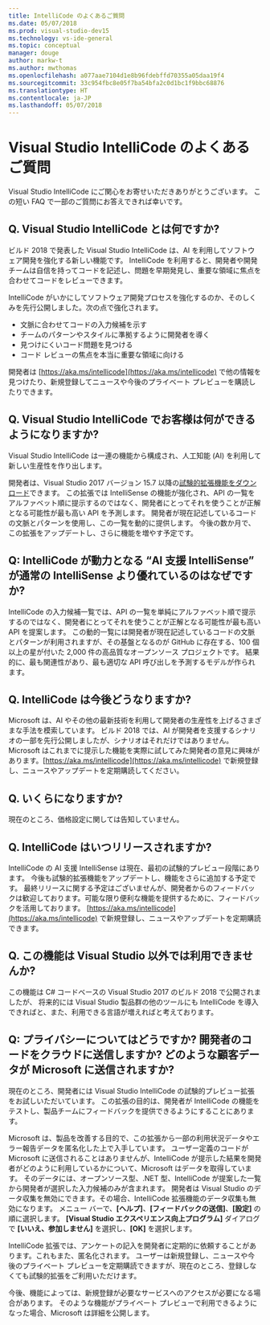 ```yaml
---
title: IntelliCode のよくあるご質問
ms.date: 05/07/2018
ms.prod: visual-studio-dev15
ms.technology: vs-ide-general
ms.topic: conceptual
manager: douge
author: markw-t
ms.author: mwthomas
ms.openlocfilehash: a077aae7104d1e8b96fdebffd70355a05daa19f4
ms.sourcegitcommit: 33c954fbc8e05f7ba54bfa2c0d1bc1f9bbc68876
ms.translationtype: HT
ms.contentlocale: ja-JP
ms.lasthandoff: 05/07/2018
---
```

# Visual Studio IntelliCode のよくあるご質問

Visual Studio IntelliCode にご関心をお寄せいただきありがとうございます。 この短い FAQ で一部のご質問にお答えできれば幸いです。

## Q. Visual Studio IntelliCode とは何ですか?

ビルド 2018 で発表した Visual Studio IntelliCode は、AI を利用してソフトウェア開発を強化する新しい機能です。 IntelliCode を利用すると、開発者や開発チームは自信を持ってコードを記述し、問題を早期発見し、重要な領域に焦点を合わせてコードをレビューできます。

IntelliCode がいかにしてソフトウェア開発プロセスを強化するのか、そのしくみを先行公開しました。次の点で強化されます。

- 文脈に合わせてコードの入力候補を示す
- チームのパターンやスタイルに準拠するように開発者を導く
- 見つけにくいコード問題を見つける
- コード レビューの焦点を本当に重要な領域に向ける

開発者は [https://aka.ms/intellicode](https://aka.ms/intellicode) で他の情報を見つけたり、新規登録してニュースや今後のプライベート プレビューを購読したりできます。

## Q. Visual Studio IntelliCode でお客様は何ができるようになりますか?

Visual Studio IntelliCode は一連の機能から構成され、人工知能 (AI) を利用して新しい生産性を作り出します。

開発者は、Visual Studio 2017 バージョン 15.7 以降の[試験的拡張機能をダウンロード](https://go.microsoft.com/fwlink/?linkid=872707)できます。 この拡張では IntelliSense の機能が強化され、API の一覧をアルファベット順に提示するのではなく、開発者にとってそれを使うことが正解となる可能性が最も高い API を予測します。 開発者が現在記述しているコードの文脈とパターンを使用し、この一覧を動的に提供します。 今後の数か月で、この拡張をアップデートし、さらに機能を増やす予定です。

## Q: IntelliCode が動力となる “AI 支援 IntelliSense” が通常の IntelliSense より優れているのはなぜですか?

IntelliCode の入力候補一覧では、API の一覧を単純にアルファベット順で提示するのではなく、開発者にとってそれを使うことが正解となる可能性が最も高い API を提案します。 この動的一覧には開発者が現在記述しているコードの文脈とパターンが利用されますが、その基盤となるのが GitHub に存在する、100 個以上の星が付いた 2,000 件の高品質なオープンソース プロジェクトです。 結果的に、最も関連性があり、最も適切な API 呼び出しを予測するモデルが作られます。

## Q. IntelliCode は今後どうなりますか?

Microsoft は、AI やその他の最新技術を利用して開発者の生産性を上げるさまざまな手法を模索しています。 ビルド 2018 では、AI が開発者を支援するシナリオの一部を先行公開しましたが、シナリオはそれだけではありません。 Microsoft はこれまでに提示した機能を実際に試してみた開発者の意見に興味があります。[https://aka.ms/intellicode](https://aka.ms/intellicode) で新規登録し、ニュースやアップデートを定期購読してください。

## Q. いくらになりますか?

現在のところ、価格設定に関しては告知していません。

## Q. IntelliCode はいつリリースされますか?

IntelliCode の AI 支援 IntelliSense は現在、最初の試験的プレビュー段階にあります。 今後も試験的拡張機能をアップデートし、機能をさらに追加する予定です。 最終リリースに関する予定はございませんが、開発者からのフィードバックは歓迎しております。可能な限り便利な機能を提供するために、フィードバックを活用しております。 [https://aka.ms/intellicode](https://aka.ms/intellicode) で新規登録し、ニュースやアップデートを定期購読できます。

## Q. この機能は Visual Studio 以外では利用できませんか?

この機能は C# コードベースの Visual Studio 2017 のビルド 2018 で公開されましたが、 将来的には Visual Studio 製品群の他のツールにも IntelliCode を導入できればと、また、利用できる言語が増えればと考えております。

## Q: プライバシーについてはどうですか? 開発者のコードをクラウドに送信しますか? どのような顧客データが Microsoft に送信されますか?

現在のところ、開発者には Visual Studio IntelliCode の試験的プレビュー拡張をお試しいただいています。 この拡張の目的は、開発者が IntelliCode の機能をテストし、製品チームにフィードバックを提供できるようにすることにあります。

Microsoft は、製品を改善する目的で、この拡張から一部の利用状況データやエラー報告データを匿名化した上で入手しています。 ユーザー定義のコードが Microsoft に送信されることはありませんが、IntelliCode が提示した結果を開発者がどのように利用しているかについて、Microsoft はデータを取得しています。 そのデータには、オープンソース型、.NET 型、IntelliCode が提案した一覧から開発者が選択した入力候補のみが含まれます。 開発者は Visual Studio のデータ収集を無効にできます。その場合、IntelliCode 拡張機能のデータ収集も無効になります。 メニュー バーで、**[ヘルプ]**、**[フィードバックの送信]**、**[設定]** の順に選択します。 **[Visual Studio エクスペリエンス向上プログラム]** ダイアログで **[いいえ、参加しません]** を選択し、**[OK]** を選択します。

IntelliCode 拡張では、アンケートの記入を開発者に定期的に依頼することがあります。これもまた、匿名化されます。 ユーザーは新規登録し、ニュースや今後のプライベート プレビューを定期購読できますが、現在のところ、登録しなくても試験的拡張をご利用いただけます。

今後、機能によっては、新規登録が必要なサービスへのアクセスが必要になる場合があります。 そのような機能がプライベート プレビューで利用できるようになった場合、Microsoft は詳細を公開します。